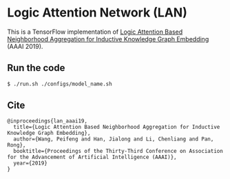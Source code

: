 # Logic Attention Network (LAN)

This is a TensorFlow implementation of [Logic Attention Based Neighborhood Aggregation for Inductive Knowledge Graph Embedding](https://arxiv.org/pdf/1811.01399.pdf) (AAAI 2019).

## Run the code

```bash
$ ./run.sh ./configs/model_name.sh
```

## Cite

```
@inproceedings{lan_aaai19,
  title={Logic Attention Based Neighborhood Aggregation for Inductive Knowledge Graph Embedding},
  author={Wang, Peifeng and Han, Jialong and Li, Chenliang and Pan, Rong},
  booktitle={Proceedings of the Thirty-Third Conference on Association for the Advancement of Artificial Intelligence (AAAI)},
  year={2019}
}
```
